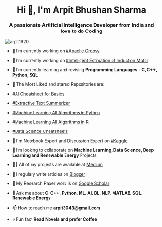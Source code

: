 <h1 align="center">Hi 👋, I'm Arpit Bhushan Sharma</h1>
<h3 align="center">A passionate Artificial Intelligence Developer from India and love to do Coding</h3>

<p align="left"> <img src="https://komarev.com/ghpvc/?username=arpit1920" alt="arpit1920" /> </p>

- 🔭 I’m currently working on [#Apache Groovy](https://github.com/arpit1920/Attempt-to-Apache-Groovy)
- 🔭 I’m currently working on [#Intelligent Estimation of Induction Motor](https://github.com/arpit1920/Intelligent-Estimation-of-Speed-of-Induction-Motor)
- 🌱 I’m currently learning and revising **Programming Languages - C, C++, Python, SQL**
- 🌹  The Most Liked and stared Repositories are:
- [#AI Cheatsheet for Basics](https://github.com/arpit1920/AI-Cheatsheets-for-basics)
- [#Extractive Text Summerizer](https://github.com/arpit1920/Extractive-Text-Summerization)
- [#Machine Learning All Algorithms in Python](https://github.com/arpit1920/Machine-Learning-all-Algorithms-Python)
- [#Machine Learning All Algorithms in R](https://github.com/arpit1920/Machine-Learning-Algorithms-by-R)
- [#Data Science Cheatsheets](https://github.com/arpit1920/Data-Science--Cheat-Sheet)
- 🤳 I'm Notebook Expert and Discussion Expert on [#Kaggle](https://Kaggle.com/arpit3043)
- 👯 I’m looking to collaborate on **Machine Learning, Data Science, Deep Learning and Renewable Energy** Projects

- 👨‍💻 All of my projects are available at [Medium](https://arpit3043.medium.com/)

- 📝 I regulary write articles on [Blogger](https://www.arpit-ml.blogspot.com)

- 📝 My Research Paper work is on [Google Scholar](https://scholar.google.com/citations?user=m1ODBzcAAAAJ&hl=en)

- 💬 Ask me about **C, C++, Python, ML, AI, DL, NLP, MATLAB, SQL, Renewable Energy**

- 📫 How to reach me **arpit3043@gmail.com**

- ⚡ Fun fact **Read Novels and prefer Coffee**

